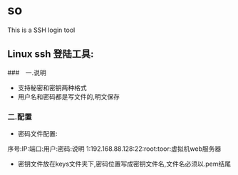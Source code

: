 # so
This is a SSH login tool



## Linux ssh 登陆工具:

###　一.说明
- 支持秘密和密钥两种格式
- 用户名和密码都是写文件的,明文保存

### 二.配置
- 密码文件配置:

序号:IP:端口:用户:密码:说明
1:192.168.88.128:22:root:toor:虚拟机web服务器

- 密钥文件放在keys文件夹下,密码位置写成密钥文件名,文件名必须以.pem结尾
